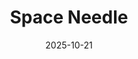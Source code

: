 ---
layout: post
title: "Space Needle"
description: 
permalink: /west-coast/travel/seattle/needle/
date: 2025-10-21
---